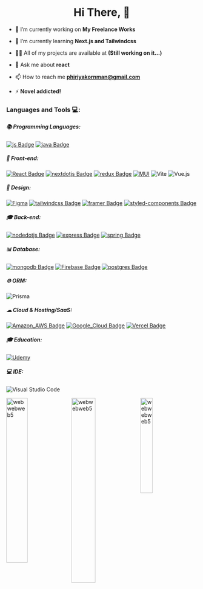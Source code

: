 <h1 align="center">Hi There, 👋</h1>
<!-- <p>
  <img align="right" alt="hsr kafka" width="200" src="https://upload-os-bbs.hoyolab.com/upload/2023/02/24/195737631/db3f319b6da2b939e2043979805eb3bc_6613439704627825701.jpg?x-oss-process=image/resize,s_1000/quality,q_80/auto-orient,0/interlace,1/format,jpg" />
  <img align="right" alt="hsr hanabi" width="200" src="https://pbs.twimg.com/media/GGRWyeXXwAEmhOn?format=jpg&name=medium" />
</p> -->
<!-- <details>
  <summary><h3>ℹ️ About Me</h3></summary> -->

- 🔭 I’m currently working on **My Freelance Works**

- 🌱 I’m currently learning **Next.js and Tailwindcss**

- 👨‍💻 All of my projects are available at **(Still working on it...)**

- 💬 Ask me about **react**

- 📫 How to reach me **phiriyakornman@gmail.com**

- ⚡ **Novel addicted!**
  
<!-- </details> -->

<h3 align="left">Languages and Tools 💻:</h3>

<h5 align="left">📚 Programming Languages: </h5>

[![js Badge](https://img.shields.io/badge/JavaScript-F7DF1E?style=for-the-badge&labelColor=black&logo=JavaScript&logoColor=F7DF1E)](#)
[![java Badge](https://img.shields.io/badge/Java-ED8B00?style=for-the-badge&labelColor=black&logo=openjdk&logoColor=ED8B00)](#)

<h5 align="left">📌 Front-end:</h5>

[![React Badge](https://img.shields.io/badge/-React-61DBFB?style=for-the-badge&labelColor=black&logo=react&logoColor=61DBFB)](#)
[![nextdotjs Badge](https://img.shields.io/badge/-next.js-000000?style=for-the-badge&labelColor=white&logo=nextdotjs&logoColor=000000)](#)
[![redux Badge](https://img.shields.io/badge/Redux-593D88?style=for-the-badge&labelColor=black&logo=redux&logoColor=593D88)](#)
[![MUI](https://img.shields.io/badge/MUI-%230081CB.svg?style=for-the-badge&labelColor=black&logo=mui&logoColor=0081CB)](#)
![Vite](https://img.shields.io/badge/vite-%23A651FE.svg?style=for-the-badge&labelColor=black&logo=vite&logoColor=A651FE)
![Vue.js](https://img.shields.io/badge/vuejs-%2335495e.svg?style=for-the-badge&logo=vuedotjs&logoColor=%234FC08D)

<h5 align="left">🎨 Design:</h5>

[![Figma](https://img.shields.io/badge/figma-%23F24E1E.svg?style=for-the-badge&labelColor=black&logo=figma&logoColor=F24E1E)](#)
[![tailwindcss Badge](https://img.shields.io/badge/-tailwind%20css-06B6D4?style=for-the-badge&labelColor=black&logo=tailwindcss&logoColor=06B6D4)](#)
[![framer Badge](https://img.shields.io/badge/-framer-0055FF?style=for-the-badge&labelColor=black&logo=framer&logoColor=0055FF)](#)
[![styled-components Badge](https://img.shields.io/badge/styled--components-DB7093?style=for-the-badge&labelColor=black&logo=styled-components&logoColor=DB7093)](#)

<h5 align="left">🎓 Back-end:</h5>

[![nodedotjs Badge](https://img.shields.io/badge/-node.js-339933?style=for-the-badge&labelColor=black&logo=nodedotjs&logoColor=339933)](#)
[![express Badge](https://img.shields.io/badge/-express-000000?style=for-the-badge&labelColor=white&logo=express&logoColor=000000)](#)
[![spring Badge](https://img.shields.io/badge/Spring-6DB33F?style=for-the-badge&logo=spring&logoColor=white)](#)

<h5 align="left">📊 Database:</h5>

[![mongodb Badge](https://img.shields.io/badge/-mongodb-47A248?style=for-the-badge&labelColor=black&logo=mongodb&logoColor=47A248)](#)
[![Firebase Badge](https://img.shields.io/badge/Firebase-039BE5?style=for-the-badge&logo=Firebase&logoColor=white)](#)
[![postgres Badge](https://img.shields.io/badge/postgres-%23316192.svg?style=for-the-badge&logo=postgresql&logoColor=white)](#)

<h5 align="left">⚙️ ORM:</h5>

![Prisma](https://img.shields.io/badge/Prisma-3982CE?style=for-the-badge&logo=Prisma&logoColor=white)

<h5 align="left">☁ Cloud & Hosting/SaaS:</h5>

[![Amazon_AWS Badge](https://img.shields.io/badge/Amazon_AWS-232F3E?style=for-the-badge&logo=amazon-aws&logoColor=white)](#)
[![Google_Cloud Badge](https://img.shields.io/badge/Google_Cloud-4285F4?style=for-the-badge&logo=google-cloud&logoColor=white)](#)
[![Vercel Badge](https://img.shields.io/badge/Vercel-000000?style=for-the-badge&logo=vercel&logoColor=white)](#)

<h5 align="left">🎓 Education:</h5>

[![Udemy](https://img.shields.io/badge/Udemy-A435F0?style=for-the-badge&logo=Udemy&logoColor=white)](#)

<h5 align="left">💻 IDE:</h5>

![Visual Studio Code](https://img.shields.io/badge/Visual%20Studio%20Code-0078d7.svg?style=for-the-badge&logo=visual-studio-code&logoColor=white)

<p>
<img align="top" width="33.33%" src="https://github-readme-stats.vercel.app/api?username=webwebweb5&show_icons=true&locale=en&theme=radical&title_color=ff3068?" alt="webwebweb5" />

<img align="top" width="35.33%" src="https://github-readme-streak-stats.herokuapp.com/?user=webwebweb5&theme=radical&title_color=ff3068?" alt="webwebweb5" />
  
<img align="top" width="25.33%" src="https://github-readme-stats.vercel.app/api/top-langs?username=webwebweb5&show_icons=true&locale=en&layout=compact&theme=radical&title_color=ff3068?" alt="webwebweb5" />
</p>


